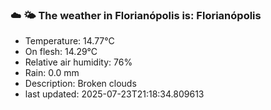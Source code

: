 ### ☁️ 🌤️  The weather in Florianópolis is: Florianópolis

- Temperature: 14.77°C
- On flesh: 14.29°C
- Relative air humidity: 76%
- Rain: 0.0 mm
- Description: Broken clouds
- last updated: 2025-07-23T21:18:34.809613

